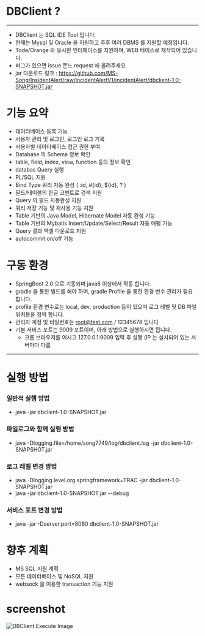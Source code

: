 # DBClient ? 
----
* DBClient 는 SQL IDE Tool 입니다.
* 현재는 Mysql 및 Oracle 을 지원하고 추후 여러 DBMS 를 지원할 예정입니다. 
* Tode/Orange 와 유사한 인터페이스를 지원하며, WEB 베이스로 제작되어 있습니다.
* 버그가 있으면 issue 똔느 request 에 올려주세요
* jar 다운로드 링크 :  https://github.com/MS-Song/InsidentAlert/raw/incidentAlertV1/incidentAlert/dbclient-1.0-SNAPSHOT.jar 
# 기능 요약
* 데이터베이스 등록 기능 
* 사용자 관리 및 로그인, 로그인 로그 기록
* 사용자별 데이터베이스 접근 권한 부여
* Database 의 Schema 정보 확인
* table, field, index, view, function 등의 정보 확인
* databas Query 실행
* PL/SQL 지원
* Bind Type 쿼리 자동 완성 ( :id, #{id}, ${id}, ? )
* 필드/테이블의 한글 코멘트로 검색 지원
* Query 의 필드 자동완성 지원
* 쿼리 저장 기능 및 재사용 기능 지원
* Table 기반의 Java Model, Hibernate Model 자동 완성 기능
* Table 기반의 Mybatis Insert/Update/Select/Result 자동 매팽 기능
* Query 결과 엑셀 다운로드 지원
* autocommit on/off 기능

# 구동 환경 
* SpringBoot 2.0 으로 기동되며 java8 이상에서 작동 합니다.  
* gradle 을 통한 빌드를 해야 하며, gradle Profile 을 통한 환경 변수 관리가 필요 합니다.
* profile 환경 변수로는 local, dev, production 등이 있으며 로그 레벨 및 DB 파일 위치등을 정의 합니다. 
* 관리자 계정 및 비밀번호는 root@test.com / 12345678 입니다 
* 기본 서비스 포트는 9009 포트이며, 아래 방법으로 실행하시면 됩니다.
	* 크롬 브라우저를 여시고  127.0.0.1:9009 입력 후 실행 (IP 는 설치되어 있는 서버마다 다름
	

----

# 실행 방법
### 일반적 실행 방법
* java -jar dbclient-1.0-SNAPSHOT.jar

### 파일로그와 함께 실행 방법
* java -Dlogging.file=/home/song7749/log/dbclient.log -jar dbclient-1.0-SNAPSHOT.jar

### 로그 레벨 변경 방법
* java -Dlogging.level.org.springframework=TRAC -jar dbclient-1.0-SNAPSHOT.jar
* java -jar dbclient-1.0-SNAPSHOT.jar --debug

### 서비스 포트 변경 방법
* java -jar -Dserver.port=8080 dbclient-1.0-SNAPSHOT.jar


# 향후 계획
* MS SQL 지원 계획
* 모든 데이터베이스 및 NoSQL 지원
* websock 을 이용한 transaction 기능 지원 

# screenshot
![DBClient Execute Image](https://raw.githubusercontent.com/MS-Song/dbclient/master/dbclient_example_image.png "dbClient Screenshot")
